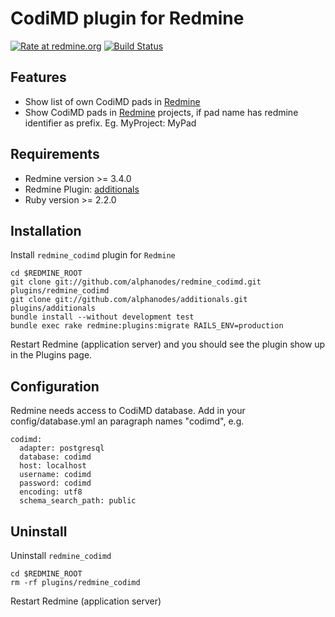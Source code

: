 CodiMD plugin for Redmine
==================================

[![Rate at redmine.org](https://img.shields.io/badge/rate%20at-redmine.org-blue.svg?style=fla)](https://www.redmine.org/plugins/redmine_codimd) [![Build Status](https://travis-ci.org/AlphaNodes/redmine_codimd.svg?branch=master)](https://travis-ci.org/AlphaNodes/redmine_codimd)

Features
--------

* Show list of own CodiMD pads in [Redmine](https://www.redmine.org/)
* Show CodiMD pads in [Redmine](https://www.redmine.org/) projects, if pad name has redmine identifier as prefix. Eg. MyProject: MyPad


Requirements
------------

* Redmine version >= 3.4.0
* Redmine Plugin: [additionals](https://github.com/alphanodes/additionals)
* Ruby version >= 2.2.0


Installation
------------

Install ``redmine_codimd`` plugin for `Redmine`

    cd $REDMINE_ROOT
    git clone git://github.com/alphanodes/redmine_codimd.git plugins/redmine_codimd
    git clone git://github.com/alphanodes/additionals.git plugins/additionals
    bundle install --without development test
    bundle exec rake redmine:plugins:migrate RAILS_ENV=production

Restart Redmine (application server) and you should see the plugin show up in the Plugins page.


Configuration
-------------

Redmine needs access to CodiMD database. Add in your config/database.yml an paragraph names "codimd", e.g.

    codimd:
      adapter: postgresql
      database: codimd
      host: localhost
      username: codimd
      password: codimd
      encoding: utf8
      schema_search_path: public



Uninstall
---------

Uninstall ``redmine_codimd``

    cd $REDMINE_ROOT
    rm -rf plugins/redmine_codimd

Restart Redmine (application server)
